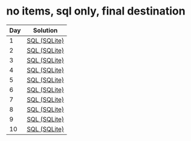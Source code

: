 # no items, sql only, final destination

|Day|Solution|
|-|-|
|1|[SQL (SQLite)](./01/01_sqlite.sql)|
|2|[SQL (SQLite)](./02/02_sqlite.sql)|
|3|[SQL (SQLite)](./03/03_sqlite.sql)|
|4|[SQL (SQLite)](./04/04_sqlite.sql)|
|5|[SQL (SQLite)](./05/05_sqlite.sql)|
|6|[SQL (SQLite)](./06/06_sqlite.sql)|
|7|[SQL (SQLite)](./07/07_sqlite.sql)|
|8|[SQL (SQLite)](./08/08_sqlite.sql)|
|9|[SQL (SQLite)](./09/09_sqlite.sql)|
|10|[SQL (SQLite)](./10/10_sqlite.sql)|
